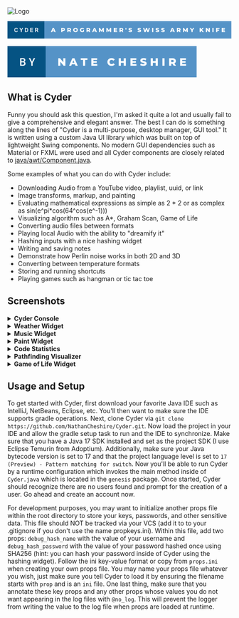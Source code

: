
<img src="https://user-images.githubusercontent.com/60986919/171057466-8197f0c7-f908-4cb0-8978-deab86a79eac.png" alt="Logo" width="150">

![](./static/svgs/Primary.svg)

![](./static/svgs/Secondary.svg)

## What is Cyder

Funny you should ask this question, I'm asked it quite a lot and usually fail to give a comprehensive and elegant
answer. The best I can do is something along the lines of "Cyder is a multi-purpose, desktop manager, GUI tool." It is
written using a custom Java UI library which was built on top of lightweight Swing components. No modern GUI
dependencies such as Material or FXML were used and all Cyder components are closely related to [java/awt/Component.java](https://developer.classpath.org/doc/java/awt/Component-source.html).

Some examples of what you can do with Cyder include:

* Downloading Audio from a YouTube video, playlist, uuid, or link
* Image transforms, markup, and painting
* Evaluating mathematical expressions as simple as 2 * 2 or as complex as sin(e^pi*cos(64^cos(e^-1)))
* Visualizing algorithm such as A*, Graham Scan, Game of Life
* Converting audio files between formats
* Playing local Audio with the ability to "dreamify it"
* Hashing inputs with a nice hashing widget
* Writing and saving notes
* Demonstrate how Perlin noise works in both 2D and 3D
* Converting between temperature formats
* Storing and running shortcuts
* Playing games such as hangman or tic tac toe

## Screenshots

<details>
<summary><b>Cyder Console</b></summary>
<br>
<img src="https://user-images.githubusercontent.com/60986919/170841022-1e70ebb9-437e-4a47-bbba-abeaa75c8b1d.png" alt="Liminal Cyder" width="700">
</details>

<details>
<summary><b>Weather Widget</b></summary>
<br>
<img src="https://user-images.githubusercontent.com/60986919/170841041-cf1f7ddb-c40a-4d18-b1b6-cf8478bdee4c.png" alt="Weather" width="400">
</details>

<details>
<summary><b>Music Widget</b></summary>
<br>
<img src="https://user-images.githubusercontent.com/60986919/170841148-997aefce-6e8f-4423-9e44-94e4539c3441.png" alt="Music" width="400">
</details>

<details>
<summary><b>Paint Widget</b></summary>
<br>
<img src="https://user-images.githubusercontent.com/60986919/158036314-055f87d4-b21c-4eec-a92c-d65561c75483.png" alt="Paint widget" width="600">
<img src="https://user-images.githubusercontent.com/60986919/158036316-0abe20d4-3414-40e9-8da5-5ec83430d54d.png" alt="Paint widget controls" width="600">
</details>

<details>
<summary><b>Code Statistics</b></summary>
<img src="https://user-images.githubusercontent.com/60986919/170853161-843ad135-33bd-462f-9352-d611195b9e65.png" alt="Code Statistics" width="300">
<br>
</details>
<details>
<summary><b>Pathfinding Visualizer</b></summary>
<br>
https://user-images.githubusercontent.com/60986919/161394292-cb7bf459-d405-4efc-8ea1-33a127036a69.mp4
</details>

<details>
<summary><b>Game of Life Widget</b></summary>
<br>
https://user-images.githubusercontent.com/60986919/160253262-8b10844a-6385-4328-ab84-961d05777526.mp4
</details>

## Usage and Setup

To get started with Cyder, first download your favorite Java IDE such as IntelliJ, NetBeans, Eclipse, etc. You'll then
want to make sure the IDE supports gradle operations. Next, clone Cyder via
`git clone https://github.com/NathanCheshire/Cyder.git`. Now load the project in your IDE and allow the gradle setup
task to run and the IDE to synchronize. Make sure that you have a Java 17 SDK installed and set as the project SDK (I
use Eclipse Temurin from Adoptium). Additionally, make sure your Java bytecode version is set to 17 and that the project
language level is set to `17 (Preview) - Pattern matching for switch`. Now you'll be able to run Cyder by a runtime
configuration which invokes the main method inside of `Cyder.java` which is located in the `genesis` package. Once
started, Cyder should recognize there are no users found and prompt for the creation of a user. Go ahead and create an
account now.

For development purposes, you may want to initialize another props file within the root directory to store your keys,
passwords, and other sensitive data. This file should NOT be tracked via your VCS (add it to to your .gitignore if you
don't use the name propkeys.ini). Within this file, add two props: `debug_hash_name` with the value of your username
and `debug_hash_password` with the value of your password hashed once using SHA256 (hint: you can hash your password
inside of Cyder using the hashing widget). Follow the ini key-value format or copy from `props.ini` when creating your
own props file. You may name your props file whatever you wish, just make sure you tell Cyder to load it
by ensuring the filename starts with `prop` and is an `ini` file. One last thing, make sure that you annotate these key props and any other props
whose values you do not want appearing in the log files with `@no_log`. This will prevent the logger from writing the
value to the log file when props are loaded at runtime.
